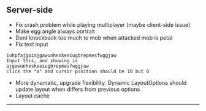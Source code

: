 Server-side
------------------------------------
+ Fix crash problem while playing multiplayer (maybe client-side issue)
+ Make egg angle always portrait
+ Dont knockback too much to mob when attacked mob is petal
+ Fix text input
```
iuhpfajgoiajgawunheskeeiugbrepmesfwggjaw
Input this, and showing is
ajgawunheskeeiugbrepmesfwggjaw
click the "a" and cursor position should be 10 but 0
```
+ More dynamatic, upgrade flexibility.
Dynamic LayoutOptions should update layout when differs from previous options
+ Layout cache
_ _ _ _ _ _ _ _ _ _ _ _ _ _ _ _ _ _